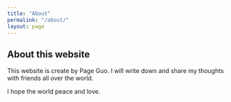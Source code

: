 ```yaml
---
title: "About"
permalink: "/about/"
layout: page
---
```


## About this website

This website is create by Page Guo. I will write down and share my thoughts with friends all over the world.

I hope the world peace and love.
